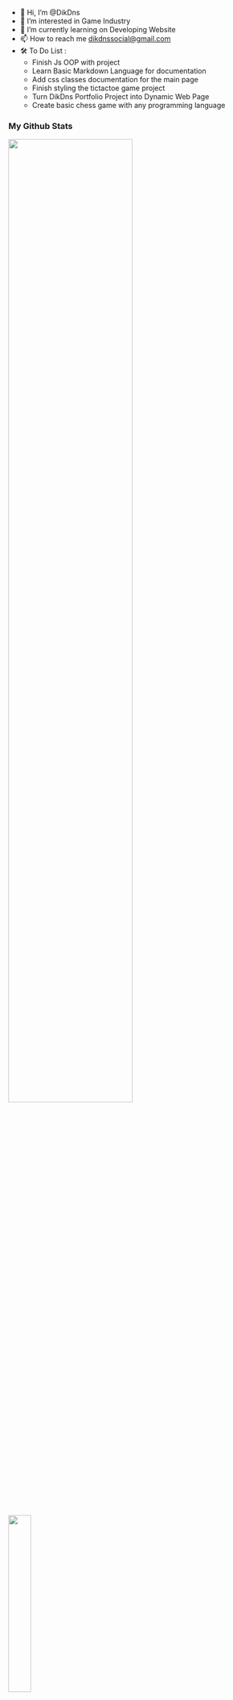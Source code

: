 - 👋 Hi, I’m @DikDns
- 👀 I’m interested in Game Industry
- 🌱 I’m currently learning on Developing Website
- 📫 How to reach me dikdnssocial@gmail.com
- 🛠 To Do List :
  -   Finish Js OOP with project
  -   Learn Basic Markdown Language for documentation
  -   Add css classes documentation for the main page
  -   Finish styling the tictactoe game project
  -   Turn DikDns Portfolio Project into Dynamic Web Page
  -   Create basic chess game with any programming language

### My Github Stats
<div>
  <img style="width:70%;" align="center" src="https://github-readme-stats.vercel.app/api?username=DikDns&show_icons=true&theme=cobalt" />
  <img style="width:30%;" src="https://github-readme-stats.vercel.app/api/top-langs/?username=DikDns&show_icons=true&theme=cobalt&layout=compact" />
 </div>
 
### My Wakatime Stats
<div>
  <img align="center" src="https://github-readme-stats.vercel.app/api/wakatime?username=DikDns&show_icons=true&theme=cobalt&layout=compact" />
</div>

## Repository
<div>
  <a href="https://github.com/DikDns/dikdns.github.io">
    <img align="center" src="https://github-readme-stats.vercel.app/api/pin/?username=DikDns&repo=dikdns.github.io&show_icons=true&theme=cobalt" />
  </a>
  <a href="https://github.com/sitcomsmanda/sitcomsmanda.github.io">
    <img align="center" src="https://github-readme-stats.vercel.app/api/pin/?username=sitcomsmanda&repo=sitcomsmanda.github.io&show_icons=true&theme=cobalt" />
  </a>
</div>

<!---
DikDns/DikDns is a ✨ special ✨ repository because its `README.md` (this file) appears on your GitHub profile.
You can click the Preview link to take a look at your changes.
--->
